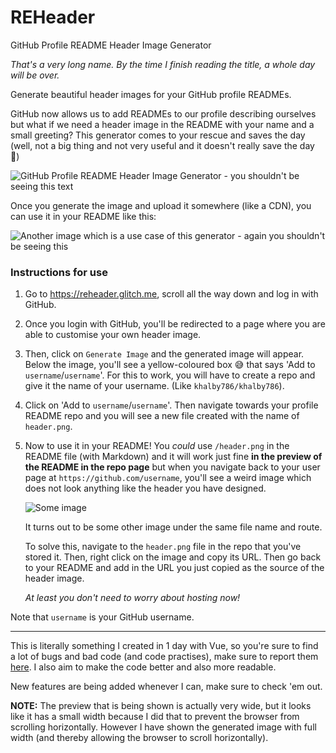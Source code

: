 # REHeader

GitHub Profile README Header Image Generator

*That's a very long name. By the time I finish reading the title, a whole day will be over.*

Generate beautiful header images for your GitHub profile READMEs.

GitHub now allows us to add READMEs to our profile describing ourselves but what if we need a header image in the README with your name and a small greeting? This generator comes to your rescue and saves the day (well, not a big thing and not very useful and it doesn't really save the day :shrug:)

![GitHub Profile README Header Image Generator - you shouldn't be seeing this text](https://cdn.glitch.com/0a4f672e-7d5c-4254-8f5a-847c2924bdf6%2Fheader-image-readme-gen.gif?v=1594991782151)

Once you generate the image and upload it somewhere (like a CDN), you can use it in your README like this:

![Another image which is a use case of this generator - again you shouldn't be seeing this](https://cdn.glitch.com/0a4f672e-7d5c-4254-8f5a-847c2924bdf6%2FScreen%20Shot%202020-07-17%20at%205.19.18%20PM.png?v=1594991994508)

### Instructions for use

1. Go to https://reheader.glitch.me, scroll all the way down and log in with GitHub.

2. Once you login with GitHub, you'll be redirected to a page where you are able to customise your own header image.

3. Then, click on `Generate Image` and the generated image will appear. Below the image, you'll see a yellow-coloured box :sweat_smile: that says 'Add to `username`/`username`'. For this to work, you will have to create a repo and give it the name of your username. (Like `khalby786/khalby786`).

4. Click on 'Add to `username`/`username`'. Then navigate towards your profile README repo and you will see a new file created with the name of `header.png`.

5. Now to use it in your README! You *could* use `/header.png` in the README file (with Markdown) and it will work just fine **in the preview of the README in the repo page** but when you navigate back to your user page at `https://github.com/username`, you'll see a weird image which does not look anything like the header you have designed.

    ![Some image](https://cdn.glitch.com/9b54f632-359e-4267-ab89-59a5c68b6aa8%2FScreen%20Shot%202020-07-19%20at%202.55.24%20PM.png?v=1595156292938)
  
    It turns out to be some other image under the same file name and route.
    
    To solve this, navigate to the `header.png` file in the repo that you've stored it. Then, right click on the image and copy its URL. Then go back to your README and add in the URL you just copied as the source of the header image. 
    
    *At least you don't need to worry about hosting now!*

Note that `username` is your GitHub username.

---

This is literally something I created in 1 day with Vue, so you're sure to find a lot of bugs and bad code (and code practises), make sure to report them [here](https://github.com/khalby786/gh-readme-header-image-gen/issues). I also aim to make the code better and also more readable.

New features are being added whenever I can, make sure to check 'em out.

**NOTE:** The preview that is being shown is actually very wide, but it looks like it has a small width because I did that to prevent the browser from scrolling horizontally. However I have shown the generated image with full width (and thereby allowing the browser to scroll horizontally).